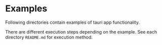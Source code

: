 # Examples

Following directories contain examples of tauri app functionality.

There are different execution steps depending on the example. See each directory
`README.md` for execution method.
